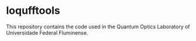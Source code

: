 # loqufftools

This repository contains the code used in the Quantum Optics Laboratory of Universidade Federal Fluminense.
